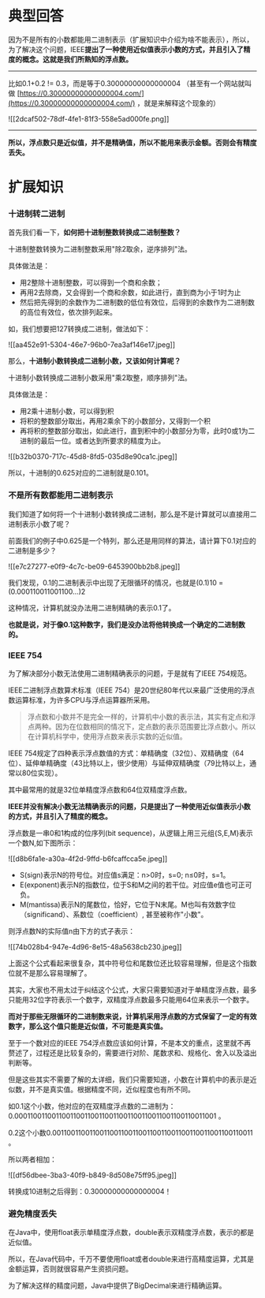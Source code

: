 # 典型回答


因为不是所有的小数都能用二进制表示（扩展知识中介绍为啥不能表示），所以，为了解决这个问题，IEEE**提出了一种使用近似值表示小数的方式，并且引入了精度的概念。这就是我们所熟知的浮点数。**

****

比如0.1+0.2 != 0.3，而是等于0.30000000000000004 （甚至有一个网站就叫做 [https://0.30000000000000004.com/](https://0.30000000000000004.com/) ，就是来解释这个现象的）



![[2dcaf502-78df-4fe1-81f3-558e5ad000fe.png]]

****

**所以，浮点数只是近似值，并不是精确值，所以不能用来表示金额。否则会有精度丢失。**

# 扩展知识
### 十进制转二进制


首先我们看一下，**如何把十进制整数转换成二进制整数？**



十进制整数转换为二进制整数采用"除2取余，逆序排列"法。



具体做法是：



+ 用2整除十进制整数，可以得到一个商和余数；
+ 再用2去除商，又会得到一个商和余数，如此进行，直到商为小于1时为止
+ 然后把先得到的余数作为二进制数的低位有效位，后得到的余数作为二进制数的高位有效位，依次排列起来。



如，我们想要把127转换成二进制，做法如下：



![[aa452e91-5304-46e7-96b0-7ea3af146e17.jpeg]]



那么，**十进制小数转换成二进制小数，又该如何计算呢？**



十进制小数转换成二进制小数采用"乘2取整，顺序排列"法。



具体做法是：



+ 用2乘十进制小数，可以得到积
+ 将积的整数部分取出，再用2乘余下的小数部分，又得到一个积
+ 再将积的整数部分取出，如此进行，直到积中的小数部分为零，此时0或1为二进制的最后一位。或者达到所要求的精度为止。



![[b32b0370-717c-45d8-8fd5-035d8e90ca1c.jpeg]]



所以，十进制的0.625对应的二进制就是0.101。



### 不是所有数都能用二进制表示


我们知道了如何将一个十进制小数转换成二进制，那么是不是计算就可以直接用二进制表示小数了呢？



前面我们的例子中0.625是一个特列，那么还是用同样的算法，请计算下0.1对应的二进制是多少？



![[e7c27277-e0f9-4c7c-be09-6453900bb2b8.jpeg]]



我们发现，0.1的二进制表示中出现了无限循环的情况，也就是(0.1)10 = (0.000110011001100…)2



这种情况，计算机就没办法用二进制精确的表示0.1了。



**也就是说，对于像0.1这种数字，我们是没办法将他转换成一个确定的二进制数的。**



### IEEE 754


为了解决部分小数无法使用二进制精确表示的问题，于是就有了IEEE 754规范。



IEEE二进制浮点数算术标准（IEEE 754）是20世纪80年代以来最广泛使用的浮点数运算标准，为许多CPU与浮点运算器所采用。



> 浮点数和小数并不是完全一样的，计算机中小数的表示法，其实有定点和浮点两种。因为在位数相同的情况下，定点数的表示范围要比浮点数小。所以在计算机科学中，使用浮点数来表示实数的近似值。
>



IEEE 754规定了四种表示浮点数值的方式：单精确度（32位）、双精确度（64位）、延伸单精确度（43比特以上，很少使用）与延伸双精确度（79比特以上，通常以80位实现）。



其中最常用的就是32位单精度浮点数和64位双精度浮点数。



**IEEE并没有解决小数无法精确表示的问题，只是提出了一种使用近似值表示小数的方式，并且引入了精度的概念。**



浮点数是一串0和1构成的位序列(bit sequence)，从逻辑上用三元组{S,E,M}表示一个数N,如下图所示：



![[d8b6fa1e-a30a-4f2d-9ffd-b6fcaffcca5e.jpeg]]



+ S(sign)表示N的符号位。对应值s满足：n>0时，s=0; n≤0时，s=1。
+ E(exponent)表示N的指数位，位于S和M之间的若干位。对应值e值也可正可负。
+ M(mantissa)表示N的尾数位，恰好，它位于N末尾。M也叫有效数字位（significand）、系数位（coefficient）, 甚至被称作"小数"。



则浮点数N的实际值n由下方的式子表示：



![[74b028b4-947e-4d96-8e15-48a5638cb230.jpeg]]



上面这个公式看起来很复杂，其中符号位和尾数位还比较容易理解，但是这个指数位就不是那么容易理解了。



其实，大家也不用太过于纠结这个公式，大家只需要知道对于单精度浮点数，最多只能用32位字符表示一个数字，双精度浮点数最多只能用64位来表示一个数字。



**而对于那些无限循环的二进制数来说，计算机采用浮点数的方式保留了一定的有效数字，那么这个值只能是近似值，不可能是真实值。**



至于一个数对应的IEEE 754浮点数应该如何计算，不是本文的重点，这里就不再赘述了，过程还是比较复杂的，需要进行对阶、尾数求和、规格化、舍入以及溢出判断等。



但是这些其实不需要了解的太详细，我们只需要知道，小数在计算机中的表示是近似数，并不是真实值。根据精度不同，近似程度也有所不同。



如0.1这个小数，他对应的在双精度浮点数的二进制为：0.00011001100110011001100110011001100110011001100110011001 。



0.2这个小数0.00110011001100110011001100110011001100110011001100110011 。



所以两者相加：



![[df56dbee-3ba3-40f9-b849-8d508e75ff95.jpeg]]



转换成10进制之后得到：0.30000000000000004！



### 避免精度丢失


在Java中，使用float表示单精度浮点数，double表示双精度浮点数，表示的都是近似值。



所以，在Java代码中，千万不要使用float或者double来进行高精度运算，尤其是金额运算，否则就很容易产生资损问题。



为了解决这样的精度问题，Java中提供了BigDecimal来进行精确运算。

